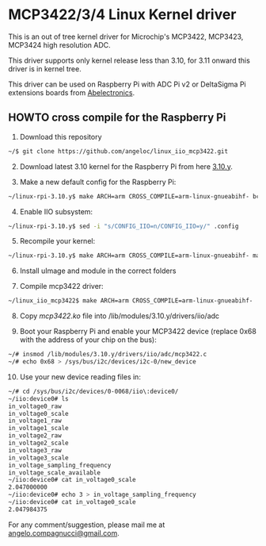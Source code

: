 # MCP3422/3/4 Linux Kernel driver

This is an out of tree kernel driver for Microchip's  MCP3422, MCP3423, MCP3424 high resolution ADC.

This driver supports only kernel release less than 3.10, for 3.11 onward this driver is in kernel tree.

This driver can be used on Raspberry Pi with ADC Pi v2 or DeltaSigma Pi extensions boards from [Abelectronics](http://www.abelectronics.co.uk).

## HOWTO cross compile for the Raspberry Pi

1. Download this repository

```bash
~/$ git clone https://github.com/angeloc/linux_iio_mcp3422.git
```

2. Download latest 3.10 kernel for the Raspberry Pi from here [3.10.y](https://github.com/raspberrypi/linux/archive/rpi-3.10.y.zip).

3. Make a new default config for the Raspberry Pi:

```bash
~/linux-rpi-3.10.y$ make ARCH=arm CROSS_COMPILE=arm-linux-gnueabihf- bcmrpi_defconfig
```

4. Enable IIO subsystem:

```bash	
~/linux-rpi-3.10.y$ sed -i "s/CONFIG_IIO=n/CONFIG_IIO=y/" .config
```

5. Recompile your kernel:

```bash
~/linux-rpi-3.10.y$ make ARCH=arm CROSS_COMPILE=arm-linux-gnueabihf- make
```

6. Install uImage and module in the correct folders

7. Compile mcp3422 driver:

```bash
~/linux_iio_mcp3422$ make ARCH=arm CROSS_COMPILE=arm-linux-gnueabihf-
```

8. Copy *mcp3422.ko* file into /lib/modules/3.10.y/drivers/iio/adc

9. Boot your Raspberry Pi and enable your MCP3422 device (replace 0x68 with the address of your chip on the bus):

```bash
~/# insmod /lib/modules/3.10.y/drivers/iio/adc/mcp3422.c
~/# echo 0x68 > /sys/bus/i2c/devices/i2c-0/new_device
```

10. Use your new device reading files in:

```bash
~/# cd /sys/bus/i2c/devices/0-0068/iio\:device0/
~/iio:device0# ls
in_voltage0_raw
in_voltage0_scale
in_voltage1_raw
in_voltage1_scale
in_voltage2_raw
in_voltage2_scale
in_voltage3_raw
in_voltage3_scale
in_voltage_sampling_frequency
in_voltage_scale_available
~/iio:device0# cat in_voltage0_scale
2.047000000
~/iio:device0# echo 3 > in_voltage_sampling_frequency
~/iio:device0# cat in_voltage0_scale
2.047984375	
```

For any comment/suggestion, please mail me at <angelo.compagnucci@gmail.com>.